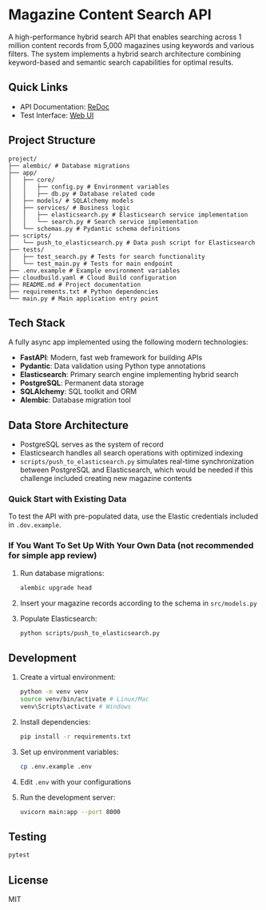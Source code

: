 # Magazine Content Search API

A high-performance hybrid search API that enables searching across 1 million content records from 5,000 magazines using
keywords and various filters. The system implements a hybrid search architecture combining keyword-based and semantic
search capabilities for optimal results.

## Quick Links

- API Documentation: [ReDoc](https://hybrid-search-348886817567.us-central1.run.app/redoc)
- Test Interface: [Web UI](https://hybrid-search-webpage-348886817567.us-central1.run.app)

## Project Structure

```
project/
├── alembic/ # Database migrations
├── app/
│   ├── core/
│   │   ├── config.py # Environment variables
│   │   ├── db.py # Database related code
│   ├── models/ # SQLAlchemy models
│   ├── services/ # Business logic
│   │   ├── elasticsearch.py # Elasticsearch service implementation
│   │   └── search.py # Search service implementation
│   └── schemas.py # Pydantic schema definitions
├── scripts/
│   └── push_to_elasticsearch.py # Data push script for Elasticsearch
├── tests/
│   ├── test_search.py # Tests for search functionality
│   └── test_main.py # Tests for main endpoint
├── .env.example # Example environment variables
├── cloudbuild.yaml # Cloud Build configuration
├── README.md # Project documentation
├── requirements.txt # Python dependencies
└── main.py # Main application entry point
```

## Tech Stack

A fully async app implemented using the following modern technologies:

- **FastAPI**: Modern, fast web framework for building APIs
- **Pydantic**: Data validation using Python type annotations
- **Elasticsearch**: Primary search engine implementing hybrid search
- **PostgreSQL**: Permanent data storage
- **SQLAlchemy**: SQL toolkit and ORM
- **Alembic**: Database migration tool

## Data Store Architecture

- PostgreSQL serves as the system of record
- Elasticsearch handles all search operations with optimized indexing
- `scripts/push_to_elasticsearch.py` simulates real-time synchronization between PostgreSQL and Elasticsearch, which
  would be needed if this challenge included creating new magazine contents

### Quick Start with Existing Data

To test the API with pre-populated data, use the Elastic credentials included in `.dov.example`.

### If You Want To Set Up With Your Own Data (not recommended for simple app review)

1. Run database migrations:

    ```bash
    alembic upgrade head
    ```

2. Insert your magazine records according to the schema in `src/models.py`

3. Populate Elasticsearch:

    ```bash
    python scripts/push_to_elasticsearch.py
    ```

## Development

1. Create a virtual environment:

    ```bash
    python -m venv venv
    source venv/bin/activate # Linux/Mac
    venv\Scripts\activate # Windows
    ```

2. Install dependencies:

    ```bash
    pip install -r requirements.txt
    ```

3. Set up environment variables:
    ```bash
    cp .env.example .env
    ```

4. Edit `.env` with your configurations

5. Run the development server:
    ```bash
    uvicorn main:app --port 8000
    ```

## Testing

```bash
pytest
```

## License

MIT